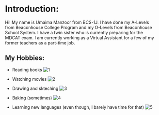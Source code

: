 # Introduction:
Hi! My name is Umaima Manzoor from BCS-1J. I have done my A-Levels from Beaconhouse College Program and my O-Levels from Beaconhouse School System. I have a twin sister who is currently preparing for the MDCAT exam. I am currently working as a Virtual Assistant for a few of my former teachers as a part-time job.


## My Hobbies:
- Reading books
 ![1](https://github.com/user-attachments/assets/62f77781-2137-47dd-9aae-e4dd2ea476cf)

- Watching movies
  ![2](https://github.com/user-attachments/assets/52d76f90-3407-465f-83c8-b01abcbbeeb7)
  
- Drawing and skteching
 ![3](https://github.com/user-attachments/assets/731273c2-f5c2-41b2-b6fc-f25995e05530)

- Baking (sometimes)
 ![4](https://github.com/user-attachments/assets/7cdf39c7-2e5a-485f-b951-fa02e3d35dd2)

- Learning new languages (even though, I barely have time for that)
 ![5](https://github.com/user-attachments/assets/d65e676a-fdfc-4e01-90c7-caf5398ebec8)

